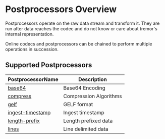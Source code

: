 # Postprocessors Overview

Postprocessors operate on the raw data stream and transform it. They are run after data reaches the codec and do not know or care about tremor's internal representation.

Online codecs and postprocessors can be chained to perform multiple operations in succession.

## Supported Postprocessors

|PostprocessorName|Description|
|---|---|
|[base64](postprocessors/base64)|Base64 Encoding|
|[compress](postprocessors/compress)|Compression Algorithms|
|[gelf](postprocessors/gelf)|GELF format|
|[ingest-timestamp](postprocessors/ingest-timestamp)|Ingest timestamp|
|[length-prefix](postprocessors/length-prefix)|Length prefixed data|
|[lines](postprocessors/lines)|Line delimited data||

